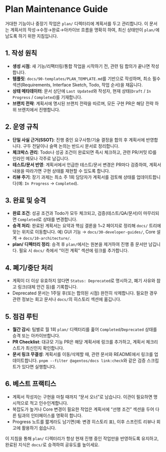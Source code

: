 # Plan Maintenance Guide

거대한 기능이나 중장기 작업은 `plan/` 디렉터리에 계획서를 두고 관리합니다. 이 문서는 계획서의 작성→수정→완료→아카이브 흐름을 명확히 하여, 최신 상태만이 `plan/`에 남도록 하기 위한 지침입니다.

## 1. 작성 원칙

- **생성 시점**: 새 기능/리팩터링/통합 작업을 시작하기 전, 관련 팀 합의가 끝나면 작성합니다.
- **템플릿**: `docs/90-templates/PLAN_TEMPLATE.md`를 기반으로 작성하며, 최소 필수 섹션(Requirements, Interface Sketch, Todo, 작업 순서)을 채웁니다.
- **상태 메타데이터**: 문서 상단에 `Last Updated`와 작성자, 현재 상태(`Draft` / `In Progress` / `Completed`)를 기재합니다.
- **브랜치 전략**: 계획서에 명시된 브랜치 전략을 따르며, 모든 구현 PR은 해당 전략 하위 브랜치에서 진행합니다.

## 2. 운영 규칙

- **단일 사실 근거(SSOT)**: 진행 중인 요구사항/기술 결정을 합의 후 계획서에 반영합니다. 구두 전달이나 슬랙 논의는 반드시 문서로 정리합니다.
- **체크박스 관리**: Todo나 성공 조건이 완료되면 즉시 체크하고, 관련 PR/커밋 ID를 인라인 메모나 각주로 남깁니다.
- **테스트/문서 반영**: 계획서에서 언급한 테스트/문서 변경은 PR마다 검증하여, 계획서 내용을 따라가면 구현 상태를 재현할 수 있도록 합니다.
- **리뷰 주기**: 장기 과제는 최소 주 1회 담당자가 계획서를 검토해 상태를 업데이트합니다(예: `In Progress` → `Completed`).

## 3. 완료 및 승격

- **완료 조건**: 성공 조건과 Todo가 모두 체크되고, 검증(테스트/QA/문서)이 마무리되면 `Completed`로 상태를 변경합니다.
- **승격 처리**: 완료된 계획서는 요약과 핵심 결론을 1~2 페이지로 정리해 `docs/` 트리에 맞는 위치로 이동합니다. 예) GUI 기능 → `docs/30-developer-guides/`, Core 설계 → `docs/10-architecture/`.
- **plan/ 디렉터리 정리**: 승격 후 `plan/`에서는 원본을 제거하여 진행 중 문서만 남깁니다. 필요 시 `docs/` 측에서 “이전 계획” 섹션에 링크를 추가합니다.

## 4. 폐기/중단 처리

- 계획이 더 이상 유효하지 않다면 `Status: Deprecated`로 명시하고, 폐기 사유와 참고 링크(대체 안건 등)를 기록합니다.
- Deprecated 문서는 1주일 후(또는 합의된 시점) 완전히 삭제합니다. 필요한 경우 관련 정보는 회고 문서나 `docs/`의 히스토리 섹션에 옮깁니다.

## 5. 점검 루틴

- **월간 감시**: 팀별로 월 1회 `plan/` 디렉터리를 훑어 `Completed`/`Deprecated` 상태를 승격 또는 아카이브합니다.
- **PR Checklist**: 대규모 기능 PR은 해당 계획서에 링크를 추가하고, 계획서 체크리스트가 최신인지 확인합니다.
- **문서 링크 무결성**: 계획서를 이동/삭제할 때, 관련 문서와 README에서 링크를 업데이트합니다. `pnpm --filter @agentos/docs link:check`와 같은 검증 스크립트가 있다면 실행합니다.

## 6. 베스트 프랙티스

- 계획서 작성자는 구현을 마칠 때까지 “문서 오너”로 남습니다. 이관이 필요하면 명시적으로 적고 인수인계합니다.
- 복잡도가 높거나 Core 변경이 필요한 작업은 계획서에 “선행 조건” 섹션을 두어 다른 팀과의 인터페이스를 명확히 합니다.
- Progress 노트를 짧게라도 남기면(예: 변경 히스토리 표), 이후 스프린트 리뷰나 회고에 활용하기 쉽습니다.

이 지침을 통해 `plan/` 디렉터리가 항상 현재 진행 중인 작업만을 반영하도록 유지하고, 완료된 지식은 `docs/`로 승격하여 공유도를 높이세요.
